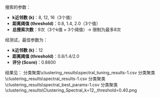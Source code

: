 搜索的参数：
- **k近邻数 (k)**：8, 12, 16（3个值）
- **距离阈值 (threshold)**：0.8, 1.4, 2.0（3个值）
- **总搜索次数**：9次（3个k值 × 3个阈值）→ 限制为最多8次

经测试，最佳参数为：
- **k近邻数 (k)**：12
- **距离阈值 (threshold)**：0.8/1.4/2.0
- **评分 (Score)**：0.8800

结果见：
分类聚类\clustering_results\spectral_tuning_results-1.csv
分类聚类\clustering_results\spectral_results-1.csv
分类聚类\clustering_results\spectral_best_params-1.csv
分类聚类\clustering_results\Clustering_Spectral_k=12,_threshold=0.40.png
